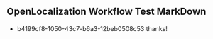 ## OpenLocalization Workflow Test MarkDown
* b4199cf8-1050-43c7-b6a3-12beb0508c53 thanks!

<!--HONumber=Aug16_HO4-->


